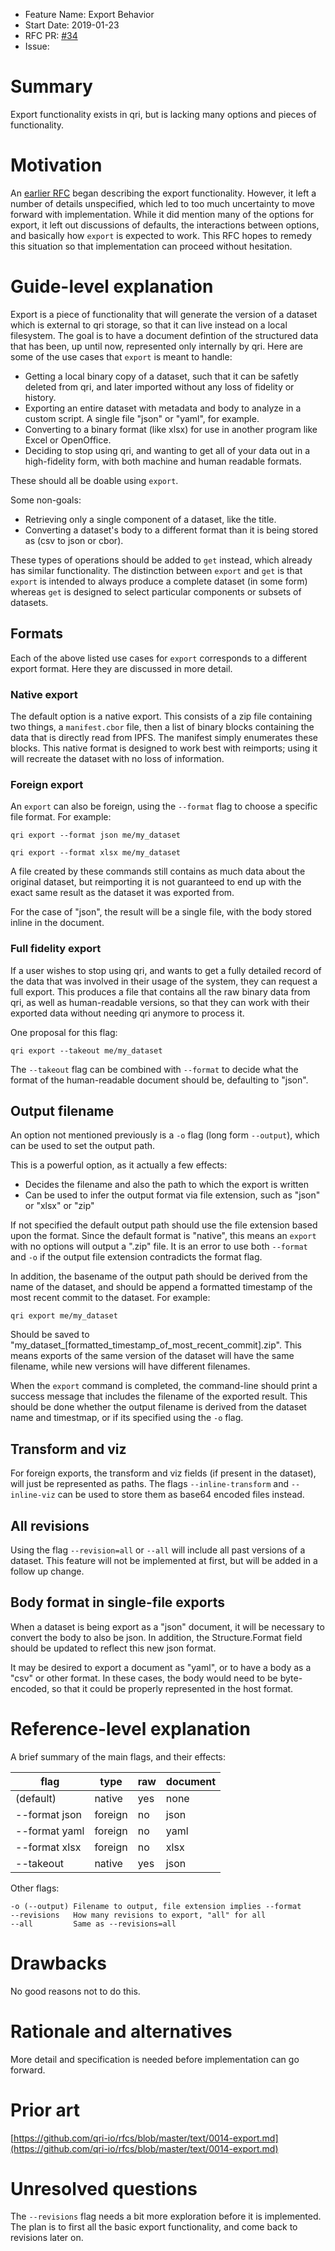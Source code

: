 - Feature Name: Export Behavior
- Start Date: 2019-01-23
- RFC PR: [#34](https://github.com/qri-io/rfcs/pull/34)
- Issue: <!-- (leave this empty) -->

# Summary
[summary]: #summary

Export functionality exists in qri, but is lacking many options and pieces of functionality.

# Motivation
[motivation]: #motivation

An <a href="https://github.com/qri-io/rfcs/blob/master/text/0014-export.md">earlier RFC</a> began describing the export functionality. However, it left a number of details unspecified, which led to too much uncertainty to move forward with implementation. While it did mention many of the options for export, it left out discussions of defaults, the interactions between options, and basically how `export` is expected to work. This RFC hopes to remedy this situation so that implementation can proceed without hesitation.

# Guide-level explanation
[guide-level-explanation]: #guide-level-explanation

Export is a piece of functionality that will generate the version of a dataset which is external to qri storage, so that it can live instead on a local filesystem. The goal is to have a document defintion of the structured data that has been, up until now, represented only internally by qri. Here are some of the use cases that `export` is meant to handle:

* Getting a local binary copy of a dataset, such that it can be safetly deleted from qri, and later imported without any loss of fidelity or history.
* Exporting an entire dataset with metadata and body to analyze in a custom script. A single file "json" or "yaml", for example.
* Converting to a binary format (like xlsx) for use in another program like Excel or OpenOffice.
* Deciding to stop using qri, and wanting to get all of your data out in a high-fidelity form, with both machine and human readable formats.

These should all be doable using `export`.

Some non-goals:

* Retrieving only a single component of a dataset, like the title.
* Converting a dataset's body to a different format than it is being stored as (csv to json or cbor).

These types of operations should be added to `get` instead, which already has similar functionality. The distinction between `export` and `get` is that `export` is intended to always produce a complete dataset (in some form) whereas `get` is designed to select particular components or subsets of datasets.

## Formats

Each of the above listed use cases for `export` corresponds to a different export format. Here they are discussed in more detail.

### Native export

The default option is a native export. This consists of a zip file containing two things, a `manifest.cbor` file, then a list of binary blocks containing the data that is directly read from IPFS. The manifest simply enumerates these blocks. This native format is designed to work best with reimports; using it will recreate the dataset with no loss of information.

### Foreign export

An `export` can also be foreign, using the `--format` flag to choose a specific file format. For example:

```
qri export --format json me/my_dataset
```

```
qri export --format xlsx me/my_dataset
```

A file created by these commands still contains as much data about the original dataset, but reimporting it is not guaranteed to end up with the exact same result as the dataset it was exported from.

For the case of "json", the result will be a single file, with the body stored inline in the document.

### Full fidelity export

If a user wishes to stop using qri, and wants to get a fully detailed record of the data that was involved in their usage of the system, they can request a full export. This produces a file that contains all the raw binary data from qri, as well as human-readable versions, so that they can work with their exported data without needing qri anymore to process it.

One proposal for this flag:

```
qri export --takeout me/my_dataset
```

The `--takeout` flag can be combined with `--format` to decide what the format of the human-readable document should be, defaulting to "json".

## Output filename

An option not mentioned previously is a `-o` flag (long form `--output`), which can be used to set the output path.

This is a powerful option, as it actually a few effects:

* Decides the filename and also the path to which the export is written
* Can be used to infer the output format via file extension, such as "json" or "xlsx" or "zip"

If not specified the default output path should use the file extension based upon the format. Since the default format is "native", this means an `export` with no options will output a ".zip" file. It is an error to use both `--format` and `-o` if the output file extension contradicts the format flag.

In addition, the basename of the output path should be derived from the name of the dataset, and should be append a formatted timestamp of the most recent commit to the dataset. For example:
 
`qri export me/my_dataset`
 
Should be saved to "my_dataset_[formatted_timestamp_of_most_recent_commit].zip". This means exports of the same version of the dataset will have the same filename, while new versions will have different filenames.
 
When the `export` command is completed, the command-line should print a success message that includes the filename of the exported result. This should be done whether the output filename is derived from the dataset name and timestmap, or if its specified using the `-o` flag.

## Transform and viz

For foreign exports, the transform and viz fields (if present in the dataset), will just be represented as paths. The flags `--inline-transform` and `--inline-viz` can be used to store them as base64 encoded files instead.

## All revisions

Using the flag `--revision=all` or `--all` will include all past versions of a dataset. This feature will not be implemented at first, but will be added in a follow up change.

## Body format in single-file exports

When a dataset is being export as a "json" document, it will be necessary to convert the body to also be json. In addition, the Structure.Format field should be updated to reflect this new json format.

It may be desired to export a document as "yaml", or to have a body as a "csv" or other format. In these cases, the body would need to be byte-encoded, so that it could be properly represented in the host format.

# Reference-level explanation
[reference-level-explanation]: #reference-level-explanation

A brief summary of the main flags, and their effects:

| flag          | type    | raw   | document |
| ------------- | ------- | ----- | -------- |
| (default)     | native  | yes   | none     |
| --format json | foreign | no    | json     |
| --format yaml | foreign | no    | yaml     |
| --format xlsx | foreign | no    | xlsx     |
| --takeout     | native  | yes   | json     |

Other flags:

```
-o (--output) Filename to output, file extension implies --format
--revisions   How many revisions to export, "all" for all
--all         Same as --revisions=all
```

# Drawbacks
[drawbacks]: #drawbacks

No good reasons not to do this.

# Rationale and alternatives
[rationale-and-alternatives]: #rationale-and-alternatives

More detail and specification is needed before implementation can go forward.

# Prior art
[prior-art]: #prior-art

[https://github.com/qri-io/rfcs/blob/master/text/0014-export.md](https://github.com/qri-io/rfcs/blob/master/text/0014-export.md)

# Unresolved questions
[unresolved-questions]: #unresolved-questions

The `--revisions` flag needs a bit more exploration before it is implemented. The plan is to first all the basic export functionality, and come back to revisions later on.


